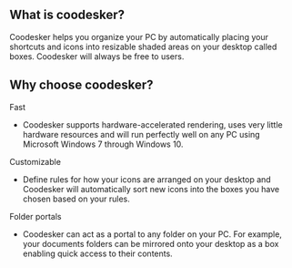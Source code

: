 ## What is coodesker?
Coodesker helps you organize your PC by automatically placing your shortcuts and icons into resizable shaded areas on your desktop called boxes. Coodesker will always be free to users.
## Why choose coodesker?

Fast
* Coodesker supports hardware-accelerated rendering, uses very little hardware resources and will run perfectly well on any PC using Microsoft Windows 7 through Windows 10.

Customizable
* Define rules for how your icons are arranged on your desktop and Coodesker will automatically sort new icons into the boxes you have chosen based on your rules.

Folder portals
* Coodesker can act as a portal to any folder on your PC. For example, your documents folders can be mirrored onto your desktop as a box enabling quick access to their contents.
